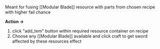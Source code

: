 Meant for fusing [[Modular Blade]] resource with parts from chosen recipe with higher fail chance

**Action ->**
1) click "add_tem" button within required resource container on recipe 
2) Choose any [[Modular Blade]] available and click craft to get sword affected by these resources effect